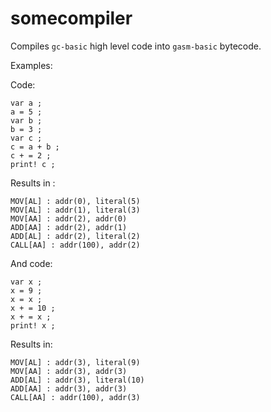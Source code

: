somecompiler
============

Compiles ``gc-basic`` high level code into ``gasm-basic`` bytecode.

Examples:

Code:
```no-highlight
var a ;
a = 5 ;
var b ;
b = 3 ;
var c ;
c = a + b ;
c + = 2 ; 
print! c ;
```
Results in :
```no-highlight
MOV[AL] : addr(0), literal(5)
MOV[AL] : addr(1), literal(3)
MOV[AA] : addr(2), addr(0)
ADD[AA] : addr(2), addr(1)
ADD[AL] : addr(2), literal(2)
CALL[AA] : addr(100), addr(2)
```


And code:
```no-highlight
var x ; 
x = 9 ; 
x = x ; 
x + = 10 ; 
x + = x ; 
print! x ;
```
Results in:
```no-highlight
MOV[AL] : addr(3), literal(9)
MOV[AA] : addr(3), addr(3)
ADD[AL] : addr(3), literal(10)
ADD[AA] : addr(3), addr(3)
CALL[AA] : addr(100), addr(3)
```
